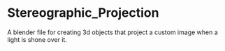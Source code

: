 # Stereographic_Projection
A blender file for creating 3d objects that project a custom image when a light is shone over it.
